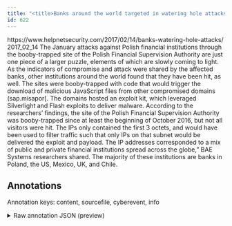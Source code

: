 ```yaml
---
title: "<title>Banks around the world targeted in watering hole attacks - Help Net Security</title>"
id: 622
---
```


<title>Banks around the world targeted in watering hole attacks - Help Net Security</title>
<source> https://www.helpnetsecurity.com/2017/02/14/banks-watering-hole-attacks/ </source>
<date> 2017_02_14 </date>
<text>
The January attacks against Polish financial institutions through the booby-trapped site of the Polish Financial Supervision Authority are just one piece of a larger puzzle, elements of which are slowly coming to light.
As the indicators of compromise and attack were shared by the affected banks, other institutions around the world found that they have been hit, as well.
The sites were booby-trapped with code that would trigger the download of malicious JavaScript files from other compromised domains (sap.misapor[.
The domains hosted an exploit kit, which leveraged Silverlight and Flash exploits to deliver malware.
According to the researchers’ findings, the site of the Polish Financial Supervision Authority was booby-trapped since at least the beginning of October 2016, but not all visitors were hit.
The IPs only contained the first 3 octets, and would have been used to filter traffic such that only IPs on that subnet would be delivered the exploit and payload.
The IP addresses corresponded to a mix of public and private financial institutions spread across the globe,” BAE Systems researchers shared.
The majority of these institutions are banks in Poland, the US, Mexico, UK, and Chile.
</text>



## Annotations

Annotation keys: content, sourcefile, cyberevent, info

<details>
<summary>Raw annotation JSON (preview)</summary>

```json
{
  "content": "The January attacks against Polish financial institutions through the booby-trapped site of the Polish Financial Supervision Authority are just one piece of a larger puzzle, elements of which are slowly coming to light. As the indicators of compromise and attack were shared by the affected banks, other institutions around the world found that they have been hit, as well. The sites were booby-trapped with code that would trigger the download of malicious JavaScript files from other compromised domains (sap.misapor[. The domains hosted an exploit kit, which leveraged Silverlight and Flash exploits to deliver malware. According to the researchers\u2019 findings, the site of the Polish Financial Supervision Authority was booby-trapped since at least the beginning of October 2016, but not all visitors were hit. The IPs only contained the first 3 octets, and would have been used to filter traffic such that only IPs on that subnet would be delivered the exploit and payload. The IP addresses corresponded to a mix of public and private financial institutions spread across the globe,\u201d BAE Systems researchers shared. The majority of these institutions are banks in Poland, the US, Mexico, UK, and Chile.",
  "sourcefile": "622.txt",
  "cyberevent": {
    "hopper": [
      {
        "index": 0,
        "relation": "Same",
        "events": [
          {
            "index": "E2",
            "type": "Attack",
            "realis": "Actual",
            "nugget": {
              "startOffset": 718,
              "index": "T5",
              "endOffset": 735,
              "text": "was booby-trapped"
            },
            "argument": [
              {
                "index": "T7",
                "text": "the site",
                "endOffset": 671,
                "role": {
                  "type": "Trusted-Entity"
                },
                "startOffset": 663,
                "type": "Website"
              },
              {
                "index": "T6",
                "external_reference": {
                  "dbpediaURI": "http://dbpedia.org/resource/Financial_Supervision_Authority_(Poland)"
                },
                "endOffset": 717,
                "role": {
                  "type": "Trusted-Entity"
                },
                "text": "the Polish Financial Supervision Authority",
                "startOffset": 675,
                "type": "Organization"
              },
              {
                "index": "T8",
                "text": "October 2016",
                "endOffset": 780,
                "role": {
                  "type": "Time"
                },
                "startOffset": 768,
                "type": "Time"
              },
              {
                "index": "T9",
                "text": "visitors",
                "endOffset": 802,
                "role": {
                  "type": "Victim"
                },
                "startOffset": 794,
                "type": "Person"
              }
            ],
            "subtype": "Phishing"
          },
          {
            "index": "E1",
            "type": "Attack",
            "realis": "Actual",
            "nugget": {
              "startOffset": 0,
              "index": "T3",
              "endOffset": 19,
              "text": "The January attacks"
            },
            "argument": [
              {
                "index": "T4",
                "text": "Polish financial institutions",
                "endOffset": 57,
                "role": {
                  "type": "Victim"
                },
                "startOffset": 28,
                "type": "Organization"
              },
              {
                "index": "T2",
                "text": "the booby-trapped site",
                "endOffset": 88,
                "role": {
                  "type": "Tool"
                },
                "startOffset": 66,
                "type": "Website"
              },
          
```
</details>
